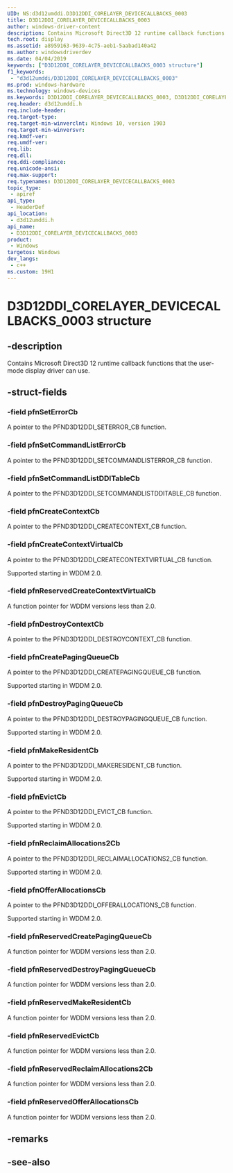 ```yaml
---
UID: NS:d3d12umddi.D3D12DDI_CORELAYER_DEVICECALLBACKS_0003
title: D3D12DDI_CORELAYER_DEVICECALLBACKS_0003
author: windows-driver-content
description: Contains Microsoft Direct3D 12 runtime callback functions that the user-mode display driver can use.
tech.root: display
ms.assetid: a8959163-9639-4c75-aeb1-5aabad140a42
ms.author: windowsdriverdev
ms.date: 04/04/2019
keywords: ["D3D12DDI_CORELAYER_DEVICECALLBACKS_0003 structure"]
f1_keywords:
 - "d3d12umddi/D3D12DDI_CORELAYER_DEVICECALLBACKS_0003"
ms.prod: windows-hardware
ms.technology: windows-devices
ms.keywords: D3D12DDI_CORELAYER_DEVICECALLBACKS_0003, D3D12DDI_CORELAYER_DEVICECALLBACKS_0003, 
req.header: d3d12umddi.h
req.include-header:
req.target-type:
req.target-min-winverclnt: Windows 10, version 1903
req.target-min-winversvr:
req.kmdf-ver:
req.umdf-ver:
req.lib:
req.dll:
req.ddi-compliance:
req.unicode-ansi:
req.max-support:
req.typenames: D3D12DDI_CORELAYER_DEVICECALLBACKS_0003
topic_type: 
 - apiref
api_type: 
 - HeaderDef
api_location: 
 - d3d12umddi.h
api_name: 
 - D3D12DDI_CORELAYER_DEVICECALLBACKS_0003
product: 
 - Windows
targetos: Windows
dev_langs:
 - c++
ms.custom: 19H1
---
```


# D3D12DDI_CORELAYER_DEVICECALLBACKS_0003 structure

## -description

Contains Microsoft Direct3D 12 runtime callback functions that the user-mode display driver can use.

## -struct-fields

### -field pfnSetErrorCb

A pointer to the PFND3D12DDI_SETERROR_CB function.


### -field pfnSetCommandListErrorCb

A pointer to the PFND3D12DDI_SETCOMMANDLISTERROR_CB function.


### -field pfnSetCommandListDDITableCb

A pointer to the PFND3D12DDI_SETCOMMANDLISTDDITABLE_CB function.

### -field pfnCreateContextCb

A pointer to the PFND3D12DDI_CREATECONTEXT_CB function.


### -field pfnCreateContextVirtualCb

A pointer to the PFND3D12DDI_CREATECONTEXTVIRTUAL_CB function.

Supported starting in WDDM 2.0.

### -field pfnReservedCreateContextVirtualCb

A function pointer for WDDM versions less than 2.0.

### -field pfnDestroyContextCb

A pointer to the PFND3D12DDI_DESTROYCONTEXT_CB function.

### -field pfnCreatePagingQueueCb

A pointer to the PFND3D12DDI_CREATEPAGINGQUEUE_CB function.

Supported starting in WDDM 2.0.

### -field pfnDestroyPagingQueueCb

A pointer to the PFND3D12DDI_DESTROYPAGINGQUEUE_CB function.

Supported starting in WDDM 2.0.

### -field pfnMakeResidentCb

A pointer to the PFND3D12DDI_MAKERESIDENT_CB function.

Supported starting in WDDM 2.0.

### -field pfnEvictCb

A pointer to the PFND3D12DDI_EVICT_CB function.

Supported starting in WDDM 2.0.

### -field pfnReclaimAllocations2Cb

A pointer to the PFND3D12DDI_RECLAIMALLOCATIONS2_CB function.

Supported starting in WDDM 2.0.

### -field pfnOfferAllocationsCb

A pointer to the PFND3D12DDI_OFFERALLOCATIONS_CB function.

Supported starting in WDDM 2.0.

### -field pfnReservedCreatePagingQueueCb

A function pointer for WDDM versions less than 2.0.

### -field pfnReservedDestroyPagingQueueCb

A function pointer for WDDM versions less than 2.0.

### -field pfnReservedMakeResidentCb

A function pointer for WDDM versions less than 2.0.

### -field pfnReservedEvictCb

A function pointer for WDDM versions less than 2.0.

### -field pfnReservedReclaimAllocations2Cb

A function pointer for WDDM versions less than 2.0.

### -field pfnReservedOfferAllocationsCb
 
A function pointer for WDDM versions less than 2.0.

## -remarks

## -see-also
